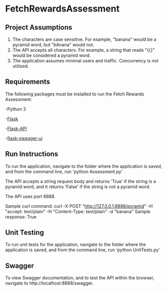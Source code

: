# FetchRewardsAssessment

## Project Assumptions
1. The characters are case sensitive. For example, "banana" would be a pyramid word, but "bAnana" would not.
2. The API accepts all characters. For example, a string that reads "{{}" would be considered a pyramid word.
3. The application assumes minimal users and traffic. Concurrency is not utilized.

## Requirements
The following packages must be installed to run the Fetch Rewards Assessment:

-Python 3

-[Flask](https://pypi.org/project/Flask/)

-[Flask-API](https://pypi.org/project/Flask-API/)

-[flask-swagger-ui](https://pypi.org/project/flask-swagger-ui/)


## Run Instructions
To run the application, navigate to the folder where the application is saved, and from the command line, run 'python Assessment.py'

The API accepts a string request body and returns 'True' if the string is a pyramid word, and it returns 'False' if the string is not a pyramid word.

The API uses port 8888.

Sample curl command: curl -X POST "http://127.0.0.1:8888/pyramid" -H "accept: text/plain" -H "Content-Type: text/plain" -d "banana"
Sample response: True

## Unit Testing
To run unit tests for the application, navigate to the folder where the application is saved, and from the command line, run 'python UnitTests.py'

## Swagger
To view Swagger documentation, and to test the API within the browser, navigate to http://localhost:8888/swagger.
